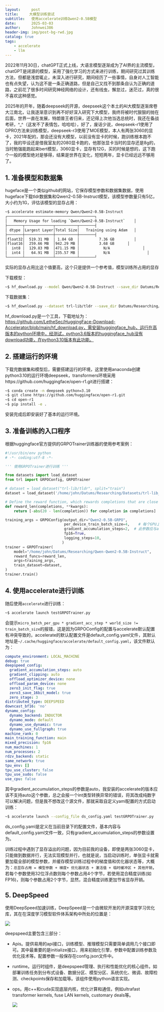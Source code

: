 ```yaml
---
layout:     post
title:     大模型训练尝试
subtitle:   使用accelerate训练Qwen2-0.5B模型
date:       2025-03-03
author:     Johnwei386
header-img: img/post-bg-rwd.jpg
catalog: true
tags:
    - accelerate
    - llm
---
```


2022年11月30日，chatGPT正式上线，大语言模型逐渐成为了AI界的主流模型，chatGPT是闭源的模型，采用了强化学习的方式来进行训练，期间研究过其训练方法，但都是浅尝辄止，未深入进行研究，期间经历了一些事情，自身对人工智能也有点失望，认为这不是一条正确道路，但是自己又找不到那条自认为正确的道路，之前花了很多时间研究神经网络的设计，还有线虫，懈怠过，迷茫过，真的很不喜欢这种感觉。

2025年的开年，随着deepseek的开源，deepseek这个本土的AI大模型逐渐席卷大江南北，让我逐渐意识到再不好好深入研究下大模型，我终将被时代狠狠的抛在后面，世界一直在发展，特朗普王者归来，还记得上次他当选总统时，我还在备战考研，^_^（这发不了表情包，哈哈哈），好了，废话少说，deepseek-r1使用了GPRO方法来训练模型，deepseek-r3使用了MOE模型，本人有两张3060的显卡，2021年配的，那会还没有大模型，以前没有显卡的时候，跑训练根本跑不了，我的毕设还是借我室友的2080显卡跑的，他那张显卡当时的显存还是8g的，当时勉强能跑起来bert模型，3060显卡，显存有12G，买的时候是想的，这下跑个一般的模型绝对是够得，结果是世界在变化，短短两年，显卡已经远远不够用了。

## 1. 准备模型和数据集

hugeface是一个类似github的网站，它保存模型参数和数据集数据，使用hugeface下载tldr数据集和Qwen2-0.5B-Instruct模型，该模型参数量只有5亿，大小约为1G，评估该模型的显存占用：

```bash
~$ accelerate estimate-memory Qwen/Qwen2-0.5B-Instruct
┌────────────────────────────────────────┐
│   Memory Usage for loading `Qwen/Qwen2-0.5B-Instruct`    │
├───────┬─────────────┬──────────┬───────┤
│ dtype │Largest Layer│Total Size│   Training using Adam   │
├───────┼─────────────┼──────────┼───────┤
│float32│  519.31 MB  │ 1.84 GB  │         7.36 GB         │
│float16│  259.66 MB  │942.29 MB │         3.68 GB      │
│  int8 │  129.83 MB  │471.15 MB │           N/A               │
│  int4 │   64.91 MB  │235.57 MB │           N/A                 │
└───────┴─────────────┴──────────┴───────┘

```

实际的显存占用比这个值要高，这个只是提供一个参考值，模型训练所占用的显存

下载模型：

```bash
~$ hf_download.py --model Qwen/Qwen2-0.5B-Instruct --save_dir Datums/Researching/
```

下载数据集：

```bash
~$ hf_download.py --dataset trl-lib/tldr --save_dir Datums/Researching/Datasets/
```

 hf_download.py是一个工具，下载地址为：https://github.com/LetheSec/HuggingFace-Download-Accelerator/blob/main/hf_download.py，需安装huggingface_hub，运行在高版本的python环境中，经测试，python3.6版本的huggingface_hub没有download功能，在python3.10版本有此功能。

## 2. 搭建运行的环境

下载完数据集和模型后，需要搭建运行的环境，这里使用anaconda创建python3.10的运行环境deepseek，transformers环境采用https://github.com/huggingface/open-r1.git进行搭建：

```bash
~$ conda create -n deepseek python=3.10
~$ git clone https://github.com/huggingface/open-r1.git
~$ cd open-r1
~$ pip install -e .
```

安装完成后即安装好了基本的运行环境。

## 3. 准备训练的入口程序

根据huggingface官方提供的GRPOTrainer训练器的使用参考案例：

```python
#!/usr/bin/env python
# -*- coding:utf-8 -*-

''' 使用GRPOTrainer进行训练 '''

from datasets import load_dataset
from trl import GRPOConfig, GRPOTrainer

# dataset = load_dataset("trl-lib/tldr", split="train")
dataset = load_dataset('/home/john/Datums/Researching/Datasets/trl-lib_tldr/data', split='train')

# Define the reward function, which rewards completions that are close to 20 characters
def reward_len(completions, **kwargs):
    return [-abs(20 - len(completion)) for completion in completions]

training_args = GRPOConfig(output_dir="Qwen2-0.5B-GRPO",
                           per_device_train_batch_size=4,    # 每个GPU上的批次大小
                           gradient_accumulation_steps=2,  # 此参数应与accelerate的配置文件中对应的参数相同,此处默认为1
                           fp16=True,                                                # 启用混合精度训练
                           logging_steps=10,
                          )
trainer = GRPOTrainer(
    model="/home/john/Datums/Researching/Qwen-Qwen2-0.5B-Instruct",
    reward_funcs=reward_len,
    args=training_args,
    train_dataset=dataset,
)
trainer.train()
```

## 4. 使用accelerate进行训练

随后使用`accelerate`进行训练：

```bash
~$ accelerate launch testGRPOTrainer.py
```

会提示`micro_batch_per_gpu * gradient_acc_step * world_size != train_batch_size`的报错，这是因为GRPOConfig的配置与accelerate默认配置有冲突导致的，accelerate的默认配置文件是default_config.yaml文件，其默认地址是`~/.cache/huggingface/accelerate/default_config.yaml`，该文件默认为：

```yaml
compute_environment: LOCAL_MACHINE
debug: true
deepspeed_config:
  gradient_accumulation_steps: auto
  gradient_clipping: auto
  offload_optimizer_device: none
  offload_param_device: none
  zero3_init_flag: true
  zero3_save_16bit_model: true
  zero_stage: 3
distributed_type: DEEPSPEED
downcast_bf16: 'no'
dynamo_config:
  dynamo_backend: INDUCTOR
  dynamo_mode: default
  dynamo_use_dynamic: true
  dynamo_use_fullgraph: true
machine_rank: 0
main_training_function: main
mixed_precision: fp16
num_machines: 1
num_processes: 2
rdzv_backend: static
same_network: true
tpu_env: []
tpu_use_cluster: false
tpu_use_sudo: false
use_cpu: false
```

其中gradient_accumulation_steps的参数是auto，我安装的accelerate的版本应该不支持auto这个参数，总之会报一个int类型转换异常的错误，将其改成纯数字可以解决问题，但是我不想改这个源文件，那就采取自定义yaml配置的方式启动训练：

```bash
~$ accelerate launch --config_file ds_config.yaml testGRPOTrainer.py
```

ds_config.yaml是定义在当前目录下的配置文件，基本内容与default_config.yaml文件一致，只有gradient_accumulation_steps的参数设置为。

训练过程中遇到了显存溢出的问题，因为目前我的设备，即使是两张3060显卡，只能做到数据并行，无法实现模型并行，也就是说，当启动训练时，单张显卡就需要加载全部的模型参数，并缓存模型训练过程中的梯度值和优化器状态等，大概为：`总显存占用 = 模型参数 + 梯度+ 优化器状态 + 激活值 + 临时缓冲区 + 其他开销`，若每个参数使用32位浮点数则每个参数占用4个字节，若使用混合精度训练(如FP16)，则每个参数占用2个字节，显然，混合精度训练更加节省显存开销。

## 5. DeepSpeed

使用DeepSpeed加速训练，DeepSpeed是一个由微软开发的开源深度学习优化库，其在在深度学习模型软件体系架构中所处的位置是：

![](https://pic2.zhimg.com/v2-a74db01f155a6b33a95033b6c855af6d_1440w.jpg)

deepspeed主要包含三部分：

- Apis。提供易用的api接口，训练模型、推理模型只需要简单调用几个接口即可。其中最重要的是initialize接口，用来初始化引擎，参数中配置训练参数及优化技术等。配置参数一般保存在config.json文件中。

- runtime。运行时组件，是deepspeed管理、执行和性能优化的核心组件。如部署训练任务到分布式设备、数据分区、模型分区、系统优化、微调、故障检测、checkpoints保存和加载等。该组件使用python语言实现。

- ops。用c++和cuda实现底层内核，优化计算和通信，例如ultrafast transformer kernels, fuse LAN kernels, customary deals等。

  ![](https://pic4.zhimg.com/v2-14d63df4cc578c2e31b6685fac27eb6d_1440w.jpg)


